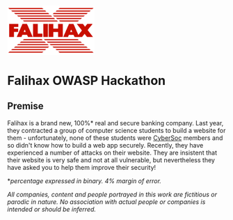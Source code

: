 <img src="static/falihax.png" width="200" />

# Falihax OWASP Hackathon

## Premise
Falihax is a brand new, 100%* real and secure banking company. Last year, they
contracted a group of computer science students to build a website for them -
unfortunately, none of these students
were [CyberSoc](https://cybersoc.org.uk/?r=falihax) members and so didn't know
how to build a web app securely. Recently, they have experienced a number of
attacks on their website. They are insistent that their website is very safe and
not at all vulnerable, but nevertheless they have asked you to help them improve
their security!

**percentage expressed in binary. 4% margin of error.*

*All companies, content and people portrayed in this work
are fictitious or parodic in nature. No association with actual people or
companies is intended or should be inferred.*